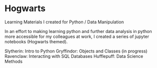 # Hogwarts
Learning Materials I created for Python / Data Manipulation

In an effort to making learning python and further data analysis in python more accessible for my colleagues at work, I created a series of jupyter notebooks (Hogwarts themed). 

Slytherin: Intro to Python
Gryffindor: Objects and Classes (in progress)
Ravenclaw: Interacting with SQL Databases
Hufflepuff: Data Science Methods
